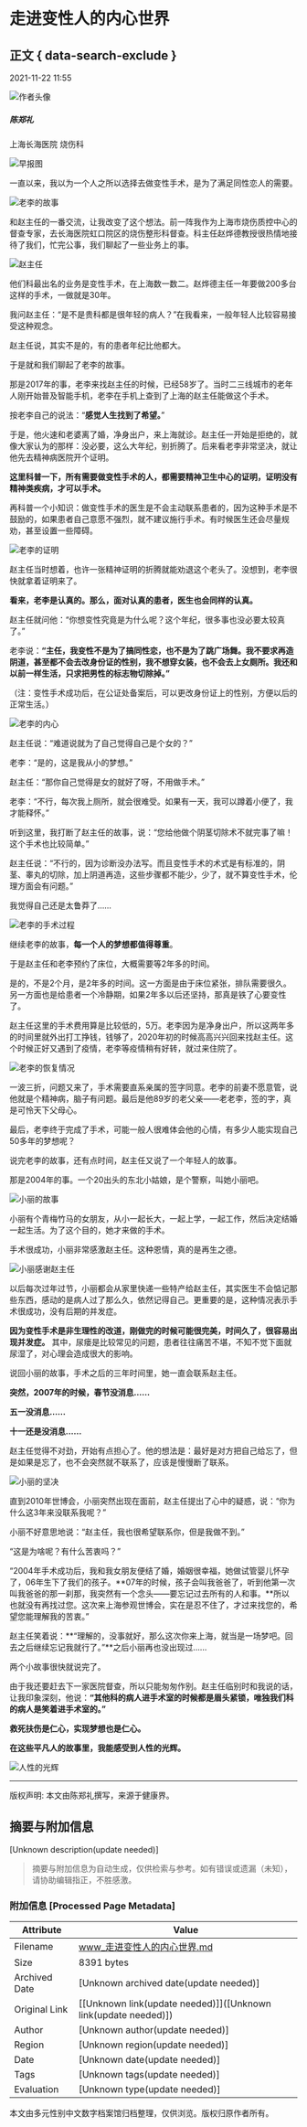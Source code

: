 # 走进变性人的内心世界

## 正文 { data-search-exclude }


2021-11-22 11:55

![作者头像](https://ucenter.cn-healthcare.com/upload/image/headImages/20200430/b99ef682-e90d-45d6-b0de-144456f0f72f.png) 
##### 陈郑礼

上海长海医院 烧伤科 

![早报图](https://www.cn-healthcare.com//skin/jkj/images/touxiang.png) 

一直以来，我以为一个人之所以选择去做变性手术，是为了满足同性恋人的需要。

![老李的故事](http://files.cn-healthcare.com/upload/20211122/wximg/72721637536140595)

和赵主任的一番交流，让我改变了这个想法。前一阵我作为上海市烧伤质控中心的督查专家，去长海医院虹口院区的烧伤整形科督查。科主任赵烨德教授很热情地接待了我们，忙完公事，我们聊起了一些业务上的事。

![赵主任](http://files.cn-healthcare.com/upload/20211122/wximg/99701637536140813)

他们科最出名的业务是变性手术，在上海数一数二。赵烨德主任一年要做200多台这样的手术，一做就是30年。

我问赵主任：“是不是贵科都是很年轻的病人？”在我看来，一般年轻人比较容易接受这种观念。

赵主任说，其实不是的，有的患者年纪比他都大。

于是就和我们聊起了老李的故事。

那是2017年的事，老李来找赵主任的时候，已经58岁了。当时二三线城市的老年人刚开始普及智能手机，老李在手机上查到了上海的赵主任能做这个手术。

按老李自己的说法：“**感觉人生找到了希望。**”

于是，他火速和老婆离了婚，净身出户，来上海就诊。赵主任一开始是拒绝的，就像大家认为的那样：没必要，这么大年纪，别折腾了。后来看老李非常坚决，就让他先去精神病医院开个证明。

**这里科普一下，所有需要做变性手术的人，都需要精神卫生中心的证明，证明没有精神类疾病，才可以手术。**

再科普一个小知识：做变性手术的医生是不会主动联系患者的，因为这种手术是不鼓励的，如果患者自己意愿不强烈，就不建议施行手术。有时候医生还会尽量规劝，甚至设置一些障碍。

![老李的证明](http://files.cn-healthcare.com/upload/20211122/wximg/89441637536141542)

赵主任当时想着，也许一张精神证明的折腾就能劝退这个老头了。没想到，老李很快就拿着证明来了。

**看来，老李是认真的。那么，面对认真的患者，医生也会同样的认真。**

赵主任就问他：“你想变性究竟是为什么呢？这个年纪，很多事也没必要太较真了。”

老李说：**“主任，我变性不是为了搞同性恋，也不是为了跳广场舞。我不要求再造阴道，甚至都不会去改身份证的性别，我不想穿女装，也不会去上女厕所。我还和以前一样生活，只求把男性的标志物切除掉。”**

（注：变性手术成功后，在公证处备案后，可以更改身份证上的性别，方便以后的正常生活。）

![老李的内心](http://files.cn-healthcare.com/upload/20211122/wximg/91701637536142013)

赵主任说：“难道说就为了自己觉得自己是个女的？”

老李：“是的，这是我从小的梦想。”

赵主任：“那你自己觉得是女的就好了呀，不用做手术。”

老李：“不行，每次我上厕所，就会很难受。如果有一天，我可以蹲着小便了，我才能释怀。”

听到这里，我打断了赵主任的故事，说：“您给他做个阴茎切除术不就完事了嘛！这个手术也比较简单。”

赵主任说：“不行的，因为诊断没办法写。而且变性手术的术式是有标准的，阴茎、睾丸的切除，加上阴道再造，这些步骤都不能少，少了，就不算变性手术，伦理方面会有问题。”

我觉得自己还是太鲁莽了……

![老李的手术过程](http://files.cn-healthcare.com/upload/20211122/wximg/29171637536142855)

继续老李的故事，**每一个人的梦想都值得尊重**。

于是赵主任和老李预约了床位，大概需要等2年多的时间。

是的，不是2个月，是2年多的时间。这一方面是由于床位紧张，排队需要很久。另一方面也是给患者一个冷静期，如果2年多以后还坚持，那真是铁了心要变性了。

赵主任这里的手术费用算是比较低的，5万。老李因为是净身出户，所以这两年多的时间里就外出打工挣钱，钱够了，2020年初的时候高高兴兴回来找赵主任。这个时候正好又遇到了疫情，老李等疫情稍有好转，就过来住院了。

![老李的恢复情况](http://files.cn-healthcare.com/upload/20211122/wximg/92171637536143082)

一波三折，问题又来了，手术需要直系亲属的签字同意。老李的前妻不愿意管，说他就是个精神病，脑子有问题。最后是他89岁的老父亲——老老李，签的字，真是可怜天下父母心。

最后，老李终于完成了手术，可能一般人很难体会他的心情，有多少人能实现自己50多年的梦想呢？

说完老李的故事，还有点时间，赵主任又说了一个年轻人的故事。

那是2004年的事。一个20出头的东北小姑娘，是个警察，叫她小丽吧。

![小丽的故事](http://files.cn-healthcare.com/upload/20211122/wximg/78491637536144191)

小丽有个青梅竹马的女朋友，从小一起长大，一起上学，一起工作，然后决定结婚一起生活。为了这个目的，她才来做的手术。

手术很成功，小丽非常感激赵主任。这种恩情，真的是再生之德。

![小丽感谢赵主任](http://files.cn-healthcare.com/upload/20211122/wximg/33461637536144482)

以后每次过年过节，小丽都会从家里快递一些特产给赵主任，其实医生不会惦记那些东西，感动的是病人过了那么久，依然记得自己。更重要的是，这种情况表示手术很成功，没有后期的并发症。

**因为变性手术是非生理性的改道，刚做完的时候可能很完美，时间久了，很容易出现并发症。** 其中，尿瘘是比较常见的问题，患者往往痛苦不堪，不知不觉下面就尿湿了，对心理会造成很大的影响。

说回小丽的故事，手术之后的三年时间里，她一直会联系赵主任。

**突然，2007年的时候，春节没消息……**

**五一没消息……**

**十一还是没消息……**

赵主任觉得不对劲，开始有点担心了。他的想法是：最好是对方把自己给忘了，但是如果是忘了，也不会突然就不联系了，应该是慢慢断了联系。

![小丽的坚决](http://files.cn-healthcare.com/upload/20211122/wximg/44391637536145667)

直到2010年世博会，小丽突然出现在面前，赵主任提出了心中的疑惑，说：“你为什么这3年来没联系我呢？”

小丽不好意思地说：“赵主任，我也很希望联系你，但是我做不到。”

“这是为啥呢？有什么苦衷吗？”

“2004年手术成功后，我和我女朋友便结了婚，婚姻很幸福，她做试管婴儿怀孕了，06年生下了我们的孩子。**07年的时候，孩子会叫我爸爸了，听到他第一次叫我爸爸的那一刹那，我突然有一个念头——要忘记过去所有的人和事。**所以也就没有再找过您。这次来上海参观世博会，实在是忍不住了，才过来找您的，希望您能理解我的苦衷。”

赵主任笑着说：**“理解的，没事就好，那么这次你来上海，就当是一场梦吧。回去之后继续忘记我就行了。”**之后小丽再也没出现过……

两个小故事很快就说完了。

由于我还要赶去下一家医院督查，所以只能匆匆作别。赵主任临别时和我说的话，让我印象深刻，他说：**“其他科的病人进手术室的时候都是眉头紧锁，唯独我们科的病人是笑着进手术室的。”**

**救死扶伤是仁心，实现梦想也是仁心。**

**在这些平凡人的故事里，我能感受到人性的光辉。**

![人性的光辉](http://files.cn-healthcare.com/upload/20211122/wximg/98821637536146025)

---

版权声明: 本文由陈郑礼撰写，来源于健康界。
<!-- tcd_original_link https://www.cn-healthcare.com/articlewm/20211122/wap-content-1287334.html -->


## 摘要与附加信息

<!-- tcd_abstract -->
[Unknown description(update needed)]
<!-- tcd_abstract_end -->

> 摘要与附加信息为自动生成，仅供检索与参考。如有错误或遗漏（未知），请协助编辑指正，不胜感激。

### 附加信息 [Processed Page Metadata]

| Attribute       | Value                                  |
|-----------------|----------------------------------------|
| Filename        | www_走进变性人的内心世界.md                             |
| Size            | 8391 bytes                           |
| Archived Date   | [Unknown archived date(update needed)]                             |
| Original Link   | [[Unknown link(update needed)]]([Unknown link(update needed)])                       |
| Author          | [Unknown author(update needed)]                               |
| Region          | [Unknown region(update needed)]                               |
| Date            | [Unknown date(update needed)]                                 |
| Tags            | [Unknown tags(update needed)]                                 |
| Evaluation            | [Unknown type(update needed)]                                 |
<!-- tcd_table_end -->

本文由多元性别中文数字档案馆归档整理，仅供浏览。版权归原作者所有。
